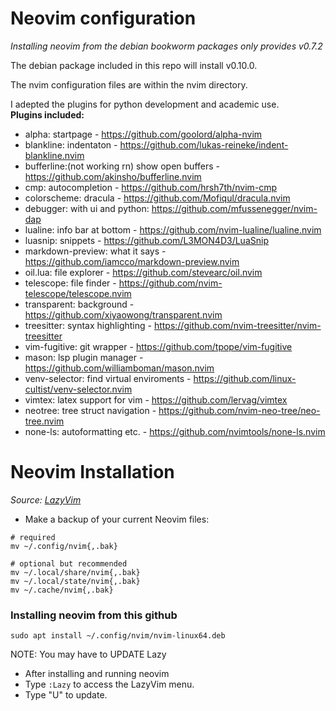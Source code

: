 # Neovim configuration

_Installing neovim from the debian bookworm packages only provides v0.7.2_

The debian package included in this repo will install v0.10.0.

The nvim configuration files are within the nvim directory.

I adepted the plugins for python development and academic use.  
**Plugins included:**

* alpha: startpage - https://github.com/goolord/alpha-nvim
* blankline: indentaton - https://github.com/lukas-reineke/indent-blankline.nvim
* bufferline:(not working rn) show open buffers - https://github.com/akinsho/bufferline.nvim
* cmp: autocompletion - https://github.com/hrsh7th/nvim-cmp
* colorscheme: dracula - https://github.com/Mofiqul/dracula.nvim 
* debugger: with ui and python: https://github.com/mfussenegger/nvim-dap
* lualine: info bar at bottom - https://github.com/nvim-lualine/lualine.nvim
* luasnip: snippets - https://github.com/L3MON4D3/LuaSnip
* markdown-preview: what it says - https://github.com/iamcco/markdown-preview.nvim
* oil.lua: file explorer - https://github.com/stevearc/oil.nvim
* telescope: file finder - https://github.com/nvim-telescope/telescope.nvim
* transparent: background - https://github.com/xiyaowong/transparent.nvim
* treesitter: syntax highlighting - https://github.com/nvim-treesitter/nvim-treesitter
* vim-fugitive: git wrapper - https://github.com/tpope/vim-fugitive
* mason: lsp plugin manager - https://github.com/williamboman/mason.nvim
* venv-selector: find virtual enviroments - https://github.com/linux-cultist/venv-selector.nvim
* vimtex: latex support for vim - https://github.com/lervag/vimtex
* neotree: tree struct navigation - https://github.com/nvim-neo-tree/neo-tree.nvim
* none-ls: autoformatting etc. - https://github.com/nvimtools/none-ls.nvim

# Neovim Installation

_Source:  [LazyVim](https://www.lazyvim.org/installation 'LazyVim')_

* Make a backup of your current Neovim files:

```
# required
mv ~/.config/nvim{,.bak}

# optional but recommended
mv ~/.local/share/nvim{,.bak}
mv ~/.local/state/nvim{,.bak}
mv ~/.cache/nvim{,.bak}
```

### Installing neovim from this github

```
sudo apt install ~/.config/nvim/nvim-linux64.deb
```

NOTE:  You may have to UPDATE Lazy

* After installing and running neovim
* Type ```:Lazy``` to access the LazyVim menu.  
* Type "U" to update.

